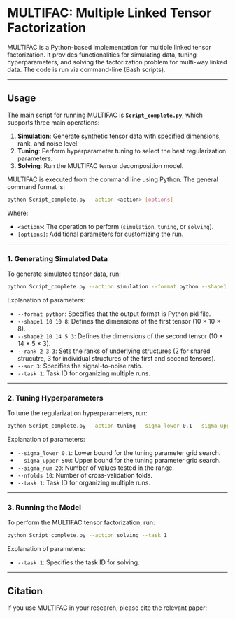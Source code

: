 # MULTIFAC: Multiple Linked Tensor Factorization

MULTIFAC is a Python-based implementation for multiple linked tensor factorization. It provides functionalities for simulating data, tuning hyperparameters, and solving the factorization problem for multi-way linked data. The code is run via command-line (Bash scripts).

---

## Usage
The main script for running MULTIFAC is **`Script_complete.py`**, which supports three main operations:

1. **Simulation**: Generate synthetic tensor data with specified dimensions, rank, and noise level.
2. **Tuning**: Perform hyperparameter tuning to select the best regularization parameters.
3. **Solving**: Run the MULTIFAC tensor decomposition model.
   
MULTIFAC is executed from the command line using Python. The general command format is:

```bash
python Script_complete.py --action <action> [options]
```

Where:
- `<action>`: The operation to perform (`simulation`, `tuning`, or `solving`).
- `[options]`: Additional parameters for customizing the run.

---

### 1. Generating Simulated Data
To generate simulated tensor data, run:
```bash
python Script_complete.py --action simulation --format python --shape1 10 10 8 --shape2 10 14 5 3 --rank 2 3 3 --snr 3 --task 1
```

Explanation of parameters:
- `--format python`: Specifies that the output format is Python pkl file.
- `--shape1 10 10 8`: Defines the dimensions of the first tensor (10 × 10 × 8).
- `--shape2 10 14 5 3`: Defines the dimensions of the second tensor (10 × 14 × 5 × 3).
- `--rank 2 3 3`: Sets the ranks of underlying structures (2 for shared strucutre, 3 for individual structures of the first and second tensors).
- `--snr 3`: Specifies the signal-to-noise ratio.
- `--task 1`: Task ID for organizing multiple runs.

---

### 2. Tuning Hyperparameters

To tune the regularization hyperparameters, run:
```bash
python Script_complete.py --action tuning --sigma_lower 0.1 --sigma_upper 500 --sigma_num 20 --nfolds 10 --task 1
```

Explanation of parameters:
- `--sigma_lower 0.1`: Lower bound for the tuning parameter grid search.
- `--sigma_upper 500`: Upper bound for the tuning parameter grid search.
- `--sigma_num 20`: Number of values tested in the range.
- `--nfolds 10`: Number of cross-validation folds.
- `--task 1`: Task ID for organizing multiple runs.

---

### 3. Running the Model

To perform the MULTIFAC tensor factorization, run:
```bash
python Script_complete.py --action solving --task 1
```

Explanation of parameters:
- `--task 1`: Specifies the task ID for solving.

---

## Citation

If you use MULTIFAC in your research, please cite the relevant paper:

